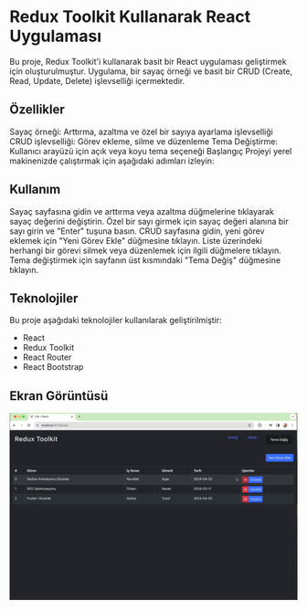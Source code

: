 <h1> Redux Toolkit Kullanarak React Uygulaması</h1>

Bu proje, Redux Toolkit'i kullanarak basit bir React uygulaması geliştirmek için oluşturulmuştur. Uygulama, bir sayaç örneği ve basit bir CRUD (Create, Read, Update, Delete) işlevselliği içermektedir.

<h2>Özellikler</h2>

Sayaç örneği: Arttırma, azaltma ve özel bir sayıya ayarlama işlevselliği
CRUD işlevselliği: Görev ekleme, silme ve düzenleme
Tema Değiştirme: Kullanıcı arayüzü için açık veya koyu tema seçeneği
Başlangıç
Projeyi yerel makinenizde çalıştırmak için aşağıdaki adımları izleyin:

<h2>Kullanım</h2>

Sayaç sayfasına gidin ve arttırma veya azaltma düğmelerine tıklayarak sayaç değerini değiştirin.
Özel bir sayı girmek için sayaç değeri alanına bir sayı girin ve "Enter" tuşuna basın.
CRUD sayfasına gidin, yeni görev eklemek için "Yeni Görev Ekle" düğmesine tıklayın. Liste üzerindeki herhangi bir görevi silmek veya düzenlemek için ilgili düğmelere tıklayın.
Tema değiştirmek için sayfanın üst kısmındaki "Tema Değiş" düğmesine tıklayın.

<h2>Teknolojiler</h2>

Bu proje aşağıdaki teknolojiler kullanılarak geliştirilmiştir:

- React
- Redux Toolkit
- React Router
- React Bootstrap

<h2>Ekran Görüntüsü</h2>

![](toolkit_crud.gif)

